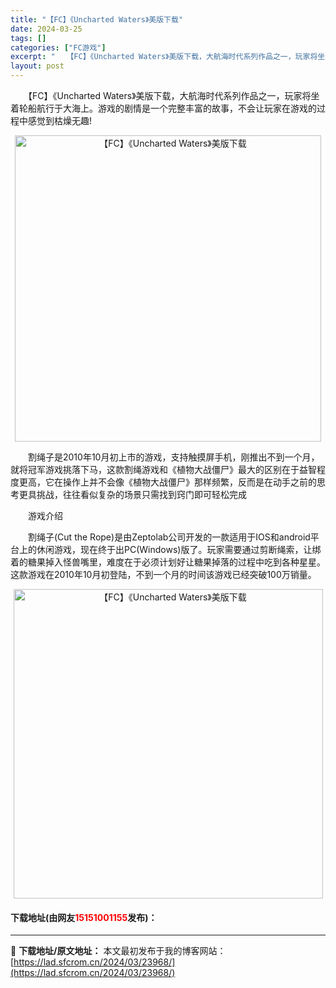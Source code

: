 ```yaml
---
title: "【FC】《Uncharted Waters》美版下载"
date: 2024-03-25
tags: []
categories: ["FC游戏"]
excerpt: "　　【FC】《Uncharted Waters》美版下载，大航海时代系列作品之一，玩家将坐着轮船航行于大海上。游戏的剧情是一个完整丰富的故事，不会让玩家在游戏的过程中感觉到枯燥无趣! 　　割绳子是2010年10月初上市的游戏，支持触摸屏手机，刚推出不到一个月，就将冠军游戏挑落下马，这款割绳游戏和《植&hellip;"
layout: post
---
```


 <p>　　【FC】《Uncharted Waters》美版下载，大航海时代系列作品之一，玩家将坐着轮船航行于大海上。游戏的剧情是一个完整丰富的故事，不会让玩家在游戏的过程中感觉到枯燥无趣!</p> <p align="center"><img align="" border="0" src="https://lad.sfcrom.cn/wp-content/uploads/2024/03/20240325_66019c65dbbae.png" width="490" alt="【FC】《Uncharted Waters》美版下载" /></p> <p>　　割绳子是2010年10月初上市的游戏，支持触摸屏手机，刚推出不到一个月，就将冠军游戏挑落下马，这款割绳游戏和《植物大战僵尸》最大的区别在于益智程度更高，它在操作上并不会像《植物大战僵尸》那样频繁，反而是在动手之前的思考更具挑战，往往看似复杂的场景只需找到窍门即可轻松完成</p> <p>　　游戏介绍</p> <p>　　割绳子(Cut the Rope)是由Zeptolab公司开发的一款适用于IOS和android平台上的休闲游戏，现在终于出PC(Windows)版了。玩家需要通过剪断绳索，让绑着的糖果掉入怪兽嘴里，难度在于必须计划好让糖果掉落的过程中吃到各种星星。这款游戏在2010年10月初登陆，不到一个月的时间该游戏已经突破100万销量。</p> <p align="center"><img align="" border="0" src="https://lad.sfcrom.cn/wp-content/uploads/2024/03/20240325_66019c66dc80b.png" width="495" alt="【FC】《Uncharted Waters》美版下载" /></p> <p><h4>下载地址(由网友<font color="red">15151001155</font>发布)：</h4></p> 

---
📖 **下载地址/原文地址：** 本文最初发布于我的博客网站：[https://lad.sfcrom.cn/2024/03/23968/](https://lad.sfcrom.cn/2024/03/23968/)
